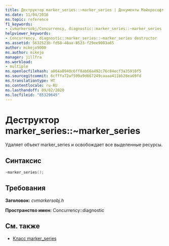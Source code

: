 ```yaml
---
title: Деструктор marker_series::~marker_series | Документы Майкрософт
ms.date: 11/04/2016
ms.topic: reference
f1_keywords:
- cvmarkersobj/Concurrency, diagnostic::marker_series::~marker_series
helpviewer_keywords:
- Concurrency, diagnostic::marker_series::~marker_series destructor
ms.assetid: 5632523b-fd58-40aa-8523-f29ee9083a65
author: mikejo5000
ms.author: mikejo
manager: jillfra
ms.workload:
- multiple
ms.openlocfilehash: a864a0940c6ff8ab66a492c76c84ecf3a35910f5
ms.sourcegitcommit: 6cfffa72af599a9d667249caaaa411bb28ea69fd
ms.translationtype: HT
ms.contentlocale: ru-RU
ms.lasthandoff: 09/02/2020
ms.locfileid: "85329645"
---
```

# <a name="marker_seriesmarker_series-destructor"></a>Деструктор marker_series::~marker_series
Удаляет объект marker_series и освобождает все выделенные ресурсы.

## <a name="syntax"></a>Синтаксис

```cpp
~marker_series();
```

## <a name="requirements"></a>Требования
 **Заголовок:** *cvmarkersobj.h*

 **Пространство имен:** Concurrency::diagnostic

## <a name="see-also"></a>См. также
- [Класс marker_series](../profiling/marker-series-class.md)